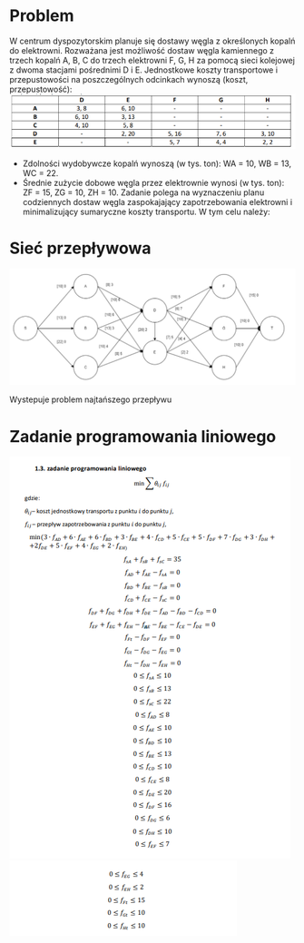 # Problem
W centrum dyspozytorskim planuje się dostawy węgla z określonych kopalń do elektrowni.
Rozważana jest możliwość dostaw węgla kamiennego z trzech kopalń A, B, C do trzech elektrowni
F, G, H za pomocą sieci kolejowej z dwoma stacjami pośrednimi D i E. 
Jednostkowe koszty transportowe i przepustowości na poszczególnych odcinkach wynoszą
(koszt, przepustowość):
![Alt text](capacity_and_cost.png)

* Zdolności wydobywcze kopalń wynoszą (w tys. ton): WA = 10, WB = 13, WC = 22.
* Średnie zużycie dobowe węgla przez elektrownie wynosi (w tys. ton): ZF = 15, ZG = 10, ZH = 10.
Zadanie polega na wyznaczeniu planu codziennych dostaw węgla zaspokajający zapotrzebowania
elektrowni i minimalizujący sumaryczne koszty transportu. W tym celu należy:

# Sieć przepływowa
![Alt text](network_flow.png)

Wystepuje problem najtańszego przepływu

# Zadanie programowania liniowego
![Alt text](lp.png)
![Alt text](lp2.png)